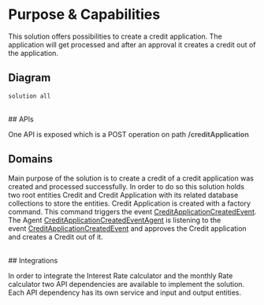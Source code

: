 # Purpose & Capabilities

This solution offers possibilities to create a credit application. The application will get processed and after an approval it creates a credit out of the application.
<br>
## Diagram

``` fsw
solution all
```
<br>
## APIs

One API is exposed which is a POST operation on path <span class="colour" style="color:rgb(82, 82, 82)">**/creditApplication**</span>
<br>
## Domains

Main purpose of the solution is to create a credit of a credit application was created and processed successfully. In order to do so this solution holds two root entities Credit and Credit Application with its related database collections to store the entities. Credit Application is created with a factory command. This command triggers the event [CreditApplicationCreatedEvent](https://qa-designer.apps.openshift-03.knowis.cloud/#/INSTCRED/Track/master/Domain/cred/Event/CreditApplicationCreatedEvent "CreditApplicationCreatedEvent"). The Agent [CreditApplicationCreatedEventAgent](https://qa-designer.apps.openshift-03.knowis.cloud/#/INSTCRED/Track/master/Domain/cred/Agent/CreditApplicationCreatedEventAgent "CreditApplicationCreatedEventAgent") is listening to the event [CreditApplicationCreatedEvent](https://qa-designer.apps.openshift-03.knowis.cloud/#/INSTCRED/Track/master/Domain/cred/Event/CreditApplicationCreatedEvent "CreditApplicationCreatedEvent") and approves the Credit application and creates a Credit out of it.

<br>
## Integrations

In order to integrate the Interest Rate calculator and the monthly Rate calculator two API dependencies are available to implement the solution. Each API dependency has its own service and input and output entities.